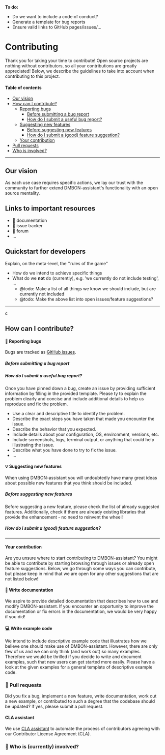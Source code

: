 <!--
  CONTRIBUTING.md
  Describes details on how to contribute
-->

**To do:**
- Do we want to include a code of conduct?
- Generate a template for bug reports
- Ensure valid links to GitHub pages/issues/...


# Contributing
Thank you for taking your time to contribute! 
Open source projects are nothing without contributors, so all your contributions are greatly appreciated!
Below, we describe the guidelines to take into account when contributing to this project.

#### Table of contents
- [Our vision](#our-vision)
- [How can I contribute?](#contributing)
  - [Reporting bugs](#bug-report)
    - [Before submitting a bug report](#before-bug)
    - [How do I submit a useful bug report?](#submit-bug)
  - [Suggesting new features](#suggesting)
    - [Before suggesting new features](#before-suggesting)
    - [How do I submit a (good) feature suggestion?](#submit-suggestion)
  - [Your contribution](#your-contribution)
- [Pull requests](#pull-requests)
- [Who is involved?](#who-is-involved)

---

## Our vision 
As each use case requires specific actions, we lay our trust with the community to further extend DMBON-assistant's functionality with an open source mentality.

## Links to important resources
- :link: documentation
- :link: issue tracker
- :link: forum
- ...

## Quickstart for developers
Explain, on the meta-level, the ''rules of the game''
* How do we intend to achieve specific things
* What do we **not** do (currently), e.g. 'we currently do not include testing', ...
  * @todo: Make a list of all things we know we should include, but are currently not included
  * @todo: Make the above list into open issues/feature suggestions?


---
c
## How can I contribute?

[//]: <> (BUG REPORTS)
#### :bug: Reporting bugs
Bugs are tracked as [GitHub issues](https://github.com/vliz-be-opsci/dmbon-assistant/issues). 
##### Before submitting a bug report
##### How do I submit a useful bug report?
Once you have pinned down a bug, create an issue by providing sufficient information by filling in the provided template.
Please ty to explain the problem clearly and concise and include additional details to help us reproduce and fix the problem.
* Use a clear and descriptive title to identify the problem.
* Describe the exact steps you have taken that made you encounter the issue. 
* Describe the behavior that you expected.
* Include details about your configuration, OS, environment, versions, etc. 
* Include screenshots, logs, terminal output, or anything that could help illustrating the issue.
* Describe what you have done to try to fix the issue.
* ...

[//]: <> (NEW FEATURE SUGGESTIONS)
#### :bulb: Suggesting new features 
When using DMBON-assistant you will undoubtedly have many great ideas about possible new features that you think should be included. 

##### Before suggesting new features
Before suggesting a new feature, please check the list of already suggested features. 
Additionally, check if there are already existing libraries that provide the enhancement - no need to reinvent the wheel!

##### How do I submit a (good) feature suggestion?

---
[//]: <> (YOUR CONTRIBUTION)
#### Your contribution
Are you unsure where to start contributing to DMBON-assistant? 
You might be able to contribute by starting browsing through issues or already open feature suggestions.
Below, we go through some ways you can contribute, but please keep in mind that we are open for any other suggestions that are not listed below!

[//]: <> (DOCUMENTATION)
#### :memo: Write documentation
We aspire to provide detailed documentation that describes how to use and modify DMBON-assistant.
If you encounter an opportunity to improve the documentation or fix errors in the documentation, we would be very happy if you did! 

#### :computer: Write example code
We intend to include descriptive example code that illustrates how we believe one should make use of DMBON-assistant.
However, there are only few of us and we can only think (and work out) so many examples. 
Therefore we would be thrilled if you decide to write and document examples, such that new users can get started more easily. 
Please have a look at the given examples for a general template of descriptive example code.


[//]: <> (PULL REQUESTS)
### :wrench: Pull requests
Did you fix a bug, implement a new feature, write documentation, work out a new example, or contributed to such a degree that the codebase should be updated?
If yes, please submit a pull request.

#### CLA assistant
We use [CLA assistant](https://cla-assistant.io/) to automate the process of contributors agreeing with our Contributor License Agreement (CLA). 



[//]: <> (WHO IS INVOLVED? LIST ALL CURRENT AUTHORS/CONTRIBUTORS)
### :bust_in_silhouette: Who is (currently) involved?
